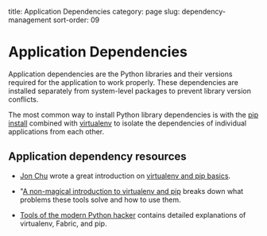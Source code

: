 title: Application Dependencies
category: page
slug: dependency-management
sort-order: 09


# Application Dependencies
Application dependencies are the Python libraries and their versions
required for the application to work properly. These dependencies are 
installed separately from system-level packages to prevent library version
conflicts.

The most common way to install Python library dependencies is with 
the [pip install](http://www.pip-installer.org/en/latest/) combined
with [virtualenv](http://www.virtualenv.org/en/latest/) to isolate the
dependencies of individual applications from each other.


## Application dependency resources
* [Jon Chu](https://twitter.com/jonathanchu) wrote a great introduction on 
  [virtualenv and pip basics](http://www.jontourage.com/2011/02/09/virtualenv-pip-basics/).

* "[A non-magical introduction to virtualenv and pip](http://dabapps.com/blog/introduction-to-pip-and-virtualenv-python/) 
  breaks down what problems these tools solve and how to use them.

* [Tools of the modern Python hacker](http://www.clemesha.org/blog/modern-python-hacker-tools-virtualenv-fabric-pip/) 
  contains detailed explanations of virtualenv, Fabric, and pip.


